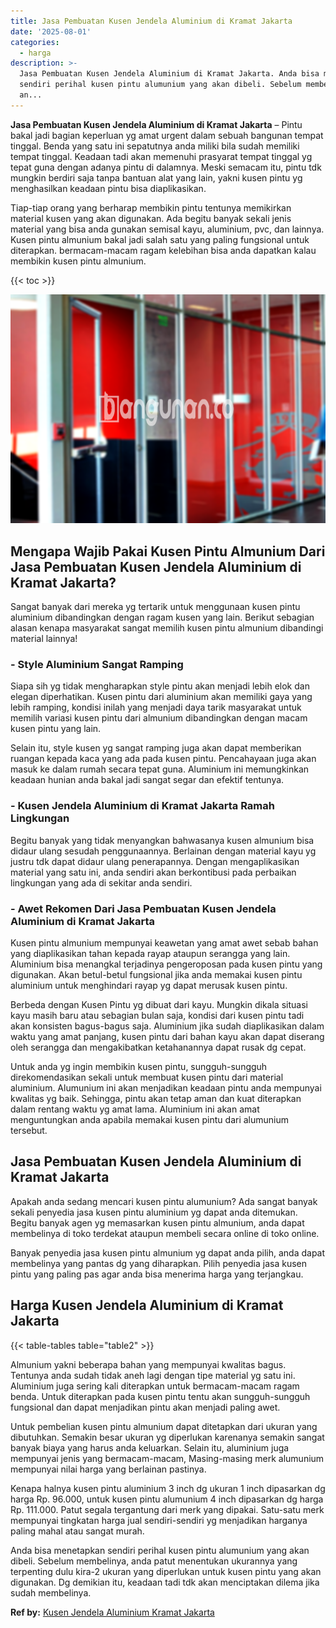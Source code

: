 ```yaml
---
title: Jasa Pembuatan Kusen Jendela Aluminium di Kramat Jakarta
date: '2025-08-01'
categories:
  - harga
description: >-
  Jasa Pembuatan Kusen Jendela Aluminium di Kramat Jakarta. Anda bisa menetapkan
  sendiri perihal kusen pintu alumunium yang akan dibeli. Sebelum membelinya,
  an...
---
```


**Jasa Pembuatan Kusen Jendela Aluminium di Kramat Jakarta** – Pintu bakal jadi bagian keperluan yg amat urgent dalam sebuah bangunan tempat tinggal. Benda yang satu ini sepatutnya anda miliki bila sudah memiliki tempat tinggal. Keadaan tadi akan memenuhi prasyarat tempat tinggal yg tepat guna dengan adanya pintu di dalamnya. Meski semacam itu, pintu tdk mungkin berdiri saja tanpa bantuan alat yang lain, yakni kusen pintu yg menghasilkan keadaan pintu bisa diaplikasikan.

Tiap-tiap orang yang berharap membikin pintu tentunya memikirkan material kusen yang akan digunakan. Ada begitu banyak sekali jenis material yang bisa anda gunakan semisal kayu, aluminium, pvc, dan lainnya. Kusen pintu almunium bakal jadi salah satu yang paling fungsional untuk diterapkan. bermacam-macam ragam kelebihan bisa anda dapatkan kalau membikin kusen pintu almunium.

{{< toc >}}

![Jasa Pembuatan Kusen Jendela Aluminium di Kramat Jakarta](/images/harga-kusen-jendela-alumunium-21.png)

## Mengapa Wajib Pakai Kusen Pintu Almunium Dari Jasa Pembuatan Kusen Jendela Aluminium di Kramat Jakarta?

Sangat banyak dari mereka yg tertarik untuk menggunaan kusen pintu aluminium dibandingkan dengan ragam kusen yang lain. Berikut sebagian alasan kenapa masyarakat sangat memilih kusen pintu almunium dibandingi material lainnya!

### \- Style Aluminium Sangat Ramping

Siapa sih yg tidak mengharapkan style pintu akan menjadi lebih elok dan elegan diperhatikan. Kusen pintu dari aluminium akan memiliki gaya yang lebih ramping, kondisi inilah yang menjadi daya tarik masyarakat untuk memilih variasi kusen pintu dari almunium dibandingkan dengan macam kusen pintu yang lain.

Selain itu, style kusen yg sangat ramping juga akan dapat memberikan ruangan kepada kaca yang ada pada kusen pintu. Pencahayaan juga akan masuk ke dalam rumah secara tepat guna. Aluminium ini memungkinkan keadaan hunian anda bakal jadi sangat segar dan efektif tentunya.

### \- Kusen Jendela Aluminium di Kramat Jakarta Ramah Lingkungan

Begitu banyak yang tidak menyangkan bahwasanya kusen almunium bisa didaur ulang sesudah penggunaannya. Berlainan dengan material kayu yg justru tdk dapat didaur ulang penerapannya. Dengan mengaplikasikan material yang satu ini, anda sendiri akan berkontibusi pada perbaikan lingkungan yang ada di sekitar anda sendiri.

### \- Awet Rekomen Dari Jasa Pembuatan Kusen Jendela Aluminium di Kramat Jakarta

Kusen pintu almunium mempunyai keawetan yang amat awet sebab bahan yang diaplikasikan tahan kepada rayap ataupun serangga yang lain. Aluminium bisa menangkal terjadinya pengeroposan pada kusen pintu yang digunakan. Akan betul-betul fungsional jika anda memakai kusen pintu aluminium untuk menghindari rayap yg dapat merusak kusen pintu.

Berbeda dengan Kusen Pintu yg dibuat dari kayu. Mungkin dikala situasi kayu masih baru atau sebagian bulan saja, kondisi dari kusen pintu tadi akan konsisten bagus-bagus saja. Aluminium jika sudah diaplikasikan dalam waktu yang amat panjang, kusen pintu dari bahan kayu akan dapat diserang oleh serangga dan mengakibatkan ketahanannya dapat rusak dg cepat.

Untuk anda yg ingin membikin kusen pintu, sungguh-sungguh direkomendasikan sekali untuk membuat kusen pintu dari material aluminium. Alumunium ini akan menjadikan keadaan pintu anda mempunyai kwalitas yg baik. Sehingga, pintu akan tetap aman dan kuat diterapkan dalam rentang waktu yg amat lama. Aluminium ini akan amat menguntungkan anda apabila memakai kusen pintu dari alumunium tersebut.

## Jasa Pembuatan Kusen Jendela Aluminium di Kramat Jakarta

Apakah anda sedang mencari kusen pintu alumunium? Ada sangat banyak sekali penyedia jasa kusen pintu aluminium yg dapat anda ditemukan. Begitu banyak agen yg memasarkan kusen pintu almunium, anda dapat membelinya di toko terdekat ataupun membeli secara online di toko online.

Banyak penyedia jasa kusen pintu almunium yg dapat anda pilih, anda dapat membelinya yang pantas dg yang diharapkan. Pilih penyedia jasa kusen pintu yang paling pas agar anda bisa menerima harga yang terjangkau.

## Harga Kusen Jendela Aluminium di Kramat Jakarta

{{< table-tables table="table2" >}}

Almunium yakni beberapa bahan yang mempunyai kwalitas bagus. Tentunya anda sudah tidak aneh lagi dengan tipe material yg satu ini. Aluminium juga sering kali diterapkan untuk bermacam-macam ragam benda. Untuk diterapkan pada kusen pintu tentu akan sungguh-sungguh fungsional dan dapat menjadikan pintu akan menjadi paling awet.

Untuk pembelian kusen pintu almunium dapat ditetapkan dari ukuran yang dibutuhkan. Semakin besar ukuran yg diperlukan karenanya semakin sangat banyak biaya yang harus anda keluarkan. Selain itu, aluminium juga mempunyai jenis yang bermacam-macam, Masing-masing merk alumunium mempunyai nilai harga yang berlainan pastinya.

Kenapa halnya kusen pintu aluminium 3 inch dg ukuran 1 inch dipasarkan dg harga Rp. 96.000, untuk kusen pintu alumunium 4 inch dipasarkan dg harga Rp. 111.000. Patut segala tergantung dari merk yang dipakai. Satu-satu merk mempunyai tingkatan harga jual sendiri-sendiri yg menjadikan harganya paling mahal atau sangat murah.

Anda bisa menetapkan sendiri perihal kusen pintu alumunium yang akan dibeli. Sebelum membelinya, anda patut menentukan ukurannya yang terpenting dulu kira-2 ukuran yang diperlukan untuk kusen pintu yang akan digunakan. Dg demikian itu, keadaan tadi tdk akan menciptakan dilema jika sudah membelinya.

**Ref by:** [Kusen Jendela Aluminium Kramat Jakarta](https://id.wikipedia.org/wiki/Kusen)
